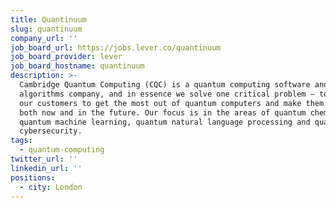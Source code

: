 ```yaml
---
title: Quantinuum
slug: quantinuum
company_url: ''
job_board_url: https://jobs.lever.co/quantinuum
job_board_provider: lever
job_board_hostname: quantinuum
description: >-
  Cambridge Quantum Computing (CQC) is a quantum computing software and
  algorithms company, and in essence we solve one critical problem – to allow
  our customers to get the most out of quantum computers and make them useful
  both now and in the future. Our focus is in the areas of quantum chemistry,
  quantum machine learning, quantum natural language processing and quantum
  cybersecurity.
tags:
  - quantum-computing
twitter_url: ''
linkedin_url: ''
positions:
  - city: London
---
```

